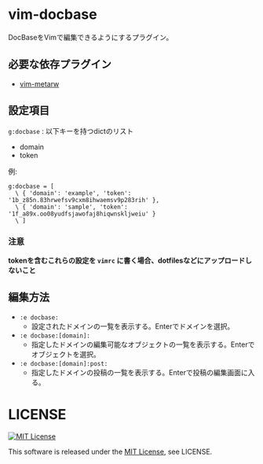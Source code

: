 # vim-docbase

DocBaseをVimで編集できるようにするプラグイン。

## 必要な依存プラグイン

* [vim-metarw](https://github.com/kana/vim-metarw)

## 設定項目

`g:docbase` : 以下キーを持つdictのリスト

* domain
* token

例:

```
g:docbase = [
  \ { 'domain': 'example', 'token': '1b_z85n.83hrwefsv9cxm8ihwaemsv9p283rih' },
  \ { 'domain': 'sample', 'token': '1f_a89x.oo08yudfsjawofaj8hiqwnskljweiu' }
  \ ]
```

### 注意

**tokenを含むこれらの設定を `vimrc` に書く場合、dotfilesなどにアップロードしないこと**

## 編集方法

* `:e docbase:`
  * 設定されたドメインの一覧を表示する。Enterでドメインを選択。
* `:e docbase:[domain]:`
  * 指定したドメインの編集可能なオブジェクトの一覧を表示する。Enterでオブジェクトを選択。
* `:e docbase:[domain]:post:`
  * 指定したドメインの投稿の一覧を表示する。Enterで投稿の編集画面に入る。

# LICENSE

[![MIT License](http://img.shields.io/badge/license-MIT-blue.svg)](http://www.opensource.org/licenses/MIT)

This software is released under the [MIT License](http://www.opensource.org/licenses/MIT), see LICENSE.
